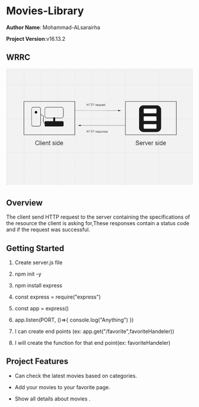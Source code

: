 # Movies-Library

**Author Name**: Mohammad-ALsarairha

**Project Version**:v16.13.2

## WRRC

![WRRC image](/assets/img/WRRC.jpg)

## Overview
The client send HTTP request to the server containing the specifications of the resource the client is asking for,These responses contain a status code and if the request was successful.
## Getting Started

1. Create server.js file

2. npm init -y

3. npm install express

4. const express = require("express")

5. const app = express()

6. app.listen(PORT, ()=>{ console.log("Anything") })

7. I can create end points (ex: app.get("/favorite",favoriteHandeler))

8. I will create the function for that end point(ex: favoriteHandeler)

## Project Features

- Can check the latest movies based on categories.

- Add your movies to your favorite page.

- Show all details about movies .

